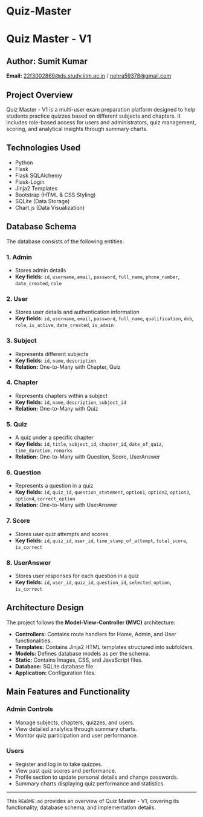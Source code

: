 # Quiz-Master
# Quiz Master - V1

## Author: Sumit Kumar  
**Email:** 22f3002869@ds.study.iitm.ac.in  / nehra59378@gmail.com

## Project Overview
Quiz Master - V1 is a multi-user exam preparation platform designed to help students practice quizzes based on different subjects and chapters. It includes role-based access for users and administrators, quiz management, scoring, and analytical insights through summary charts.

## Technologies Used
- Python
- Flask
- Flask SQLAlchemy
- Flask-Login
- Jinja2 Templates
- Bootstrap (HTML & CSS Styling)
- SQLite (Data Storage)
- Chart.js (Data Visualization)

## Database Schema
The database consists of the following entities:

### 1. Admin
- Stores admin details
- **Key fields:** `id`, `username`, `email`, `password`, `full_name`, `phone_number`, `date_created`, `role`

### 2. User
- Stores user details and authentication information
- **Key fields:** `id`, `username`, `email`, `password`, `full_name`, `qualification`, `dob`, `role`, `is_active`, `date_created`, `is_admin`

### 3. Subject
- Represents different subjects
- **Key fields:** `id`, `name`, `description`
- **Relation:** One-to-Many with Chapter, Quiz

### 4. Chapter
- Represents chapters within a subject
- **Key fields:** `id`, `name`, `description`, `subject_id`
- **Relation:** One-to-Many with Quiz

### 5. Quiz
- A quiz under a specific chapter
- **Key fields:** `id`, `title`, `subject_id`, `chapter_id`, `date_of_quiz`, `time_duration`, `remarks`
- **Relation:** One-to-Many with Question, Score, UserAnswer

### 6. Question
- Represents a question in a quiz
- **Key fields:** `id`, `quiz_id`, `question_statement`, `option1`, `option2`, `option3`, `option4`, `correct_option`
- **Relation:** One-to-Many with UserAnswer

### 7. Score
- Stores user quiz attempts and scores
- **Key fields:** `id`, `quiz_id`, `user_id`, `time_stamp_of_attempt`, `total_score`, `is_correct`

### 8. UserAnswer
- Stores user responses for each question in a quiz
- **Key fields:** `id`, `user_id`, `quiz_id`, `question_id`, `selected_option`, `is_correct`

## Architecture Design
The project follows the **Model-View-Controller (MVC)** architecture:

- **Controllers:** Contains route handlers for Home, Admin, and User functionalities.
- **Templates:** Contains Jinja2 HTML templates structured into subfolders.
- **Models:** Defines database models as per the schema.
- **Static:** Contains Images, CSS, and JavaScript files.
- **Database:** SQLite database file.
- **Application:** Configuration files.

## Main Features and Functionality

### Admin Controls
- Manage subjects, chapters, quizzes, and users.
- View detailed analytics through summary charts.
- Monitor quiz participation and user performance.

### Users
- Register and log in to take quizzes.
- View past quiz scores and performance.
- Profile section to update personal details and change passwords.
- Summary charts displaying quiz performance and statistics.


---
This `README.md` provides an overview of Quiz Master - V1, covering its functionality, database schema, and implementation details.


